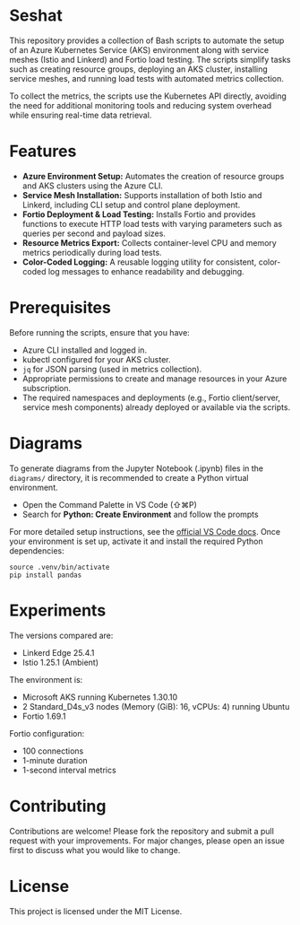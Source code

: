 # Seshat

This repository provides a collection of Bash scripts to automate the setup of an Azure Kubernetes Service (AKS) environment along with service meshes (Istio and Linkerd) and Fortio load testing. The scripts simplify tasks such as creating resource groups, deploying an AKS cluster, installing service meshes, and running load tests with automated metrics collection.

To collect the metrics, the scripts use the Kubernetes API directly, avoiding the need for additional monitoring tools and reducing system overhead while ensuring real-time data retrieval.

# Features

- **Azure Environment Setup:** Automates the creation of resource groups and AKS clusters using the Azure CLI.
- **Service Mesh Installation:** Supports installation of both Istio and Linkerd, including CLI setup and control plane deployment.
- **Fortio Deployment & Load Testing:** Installs Fortio and provides functions to execute HTTP load tests with varying parameters such as queries per second and payload sizes.
- **Resource Metrics Export:** Collects container-level CPU and memory metrics periodically during load tests.
- **Color-Coded Logging:** A reusable logging utility for consistent, color-coded log messages to enhance readability and debugging.

# Prerequisites

Before running the scripts, ensure that you have:
- Azure CLI installed and logged in.
- kubectl configured for your AKS cluster.
- `jq` for JSON parsing (used in metrics collection).
- Appropriate permissions to create and manage resources in your Azure subscription.
- The required namespaces and deployments (e.g., Fortio client/server, service mesh components) already deployed or available via the scripts.

# Diagrams 

To generate diagrams from the Jupyter Notebook (.ipynb) files in the `diagrams/` directory, it is recommended to create a Python virtual environment.
- Open the Command Palette in VS Code (⇧⌘P)
- Search for **Python: Create Environment** and follow the prompts

For more detailed setup instructions, see the [official VS Code docs](https://code.visualstudio.com/docs/python/environments).
Once your environment is set up, activate it and install the required Python dependencies:
```
source .venv/bin/activate
pip install pandas
```

# Experiments

The versions compared are:
- Linkerd Edge 25.4.1
- Istio 1.25.1 (Ambient)

The environment is:
- Microsoft AKS running Kubernetes 1.30.10
- 2 Standard_D4s_v3 nodes (Memory (GiB): 16, vCPUs: 4) running Ubuntu
- Fortio 1.69.1

Fortio configuration:
- 100 connections
- 1-minute duration
- 1-second interval metrics

<!-- ## Results (8/04/2025)
The following are the results of the HTTP Max Throughput test:

![Latency](results/01_http_max_throughput/diagrams/latency_0.png)
![CPU usage](results/01_http_max_throughput/diagrams/cpu_0.png)
![Memory usage](results/01_http_max_throughput/diagrams/memory_0.png)

The following are the results for constant HTTP throughput (1000 QPS):

![Latency](results/02_http_constant_throughput/diagrams/latency_1000.png)
![CPU usage](results/02_http_constant_throughput/diagrams/cpu_1000.png)
![Memory usage](results/02_http_constant_throughput/diagrams/memory_1000.png)

The following are the results for constant HTTP throughput (10000 QPS):

![Latency](results/02_http_constant_throughput/diagrams/latency_10000.png)
![CPU usage](results/02_http_constant_throughput/diagrams/cpu_10000.png)
![Memory usage](results/02_http_constant_throughput/diagrams/memory_10000.png)

The following are the results for constant HTTP throughput (100 QPS) with variable payload size (1 KB):

![Latency](results/03_http_payload/diagrams/latency_100_1000.png)
![CPU usage](results/03_http_payload/diagrams/cpu_100_1000.png)
![Memory usage](results/03_http_payload/diagrams/memory_100_1000.png)

The following are the results for constant HTTP throughput (100 QPS) with variable payload size (10 KB):

![Latency](results/03_http_payload/diagrams/latency_100_10000.png)
![CPU usage](results/03_http_payload/diagrams/cpu_100_10000.png)
![Memory usage](results/03_http_payload/diagrams/memory_100_10000.png) -->

# Contributing

Contributions are welcome! Please fork the repository and submit a pull request with your improvements. For major changes, please open an issue first to discuss what you would like to change.

# License

This project is licensed under the MIT License.